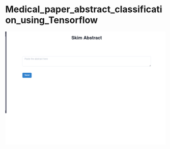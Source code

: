 # Medical_paper_abstract_classification_using_Tensorflow

![Preview](https://github.com/natnael-tafesse-a2sv/Medical_paper_abstract_classification_using_Tensorflow/blob/main/Screenshot%20from%202024-06-18%2016-48-26.png)
